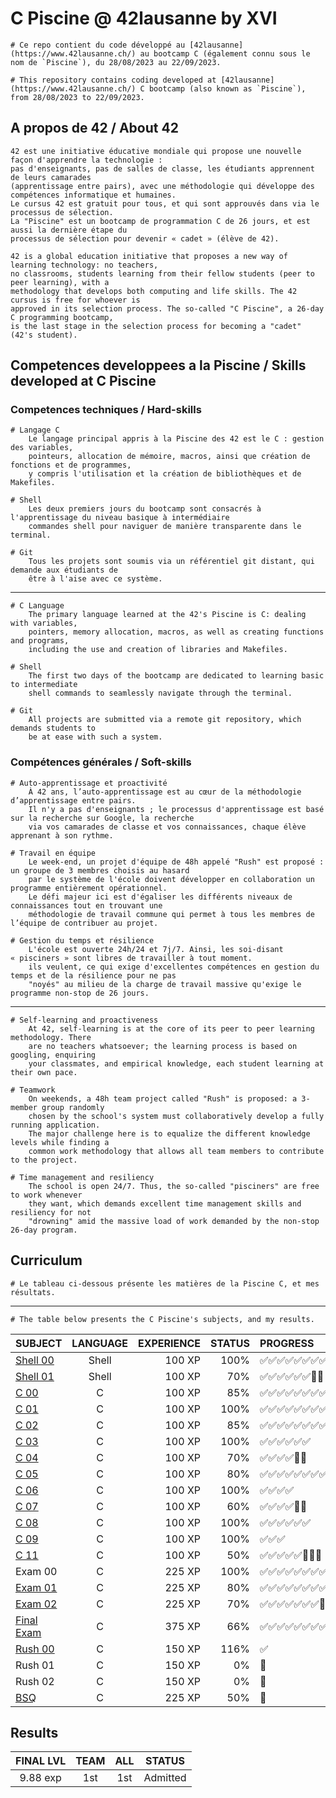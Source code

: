 # C Piscine @ 42lausanne by XVI

	# Ce repo contient du code développé au [42lausanne](https://www.42lausanne.ch/) au bootcamp C (également connu sous le nom de `Piscine`), du 28/08/2023 au 22/09/2023.
	
	# This repository contains coding developed at [42lausanne](https://www.42lausanne.ch/) C bootcamp (also known as `Piscine`), from 28/08/2023 to 22/09/2023.

## A propos de 42 / About 42

	42 est une initiative éducative mondiale qui propose une nouvelle façon d'apprendre la technologie :
	pas d'enseignants, pas de salles de classe, les étudiants apprennent de leurs camarades
	(apprentissage entre pairs), avec une méthodologie qui développe des compétences informatique et humaines.
	Le cursus 42 est gratuit pour tous, et qui sont approuvés dans via le processus de sélection.
	La "Piscine" est un bootcamp de programmation C de 26 jours, et est aussi la dernière étape du
	processus de sélection pour devenir « cadet » (élève de 42).

	42 is a global education initiative that proposes a new way of learning technology: no teachers,
	no classrooms, students learning from their fellow students (peer to peer learning), with a
	methodology that develops both computing and life skills. The 42 cursus is free for whoever is
	approved in its selection process. The so-called "C Piscine", a 26-day C programming bootcamp,
	is the last stage in the selection process for becoming a "cadet" (42's student). 

## Competences developpees a la Piscine / Skills developed at C Piscine

### Competences techniques / Hard-skills

	# Langage C
		Le langage principal appris à la Piscine des 42 est le C : gestion des variables,
		pointeurs, allocation de mémoire, macros, ainsi que création de fonctions et de programmes,
		y compris l'utilisation et la création de bibliothèques et de Makefiles.

	# Shell
		Les deux premiers jours du bootcamp sont consacrés à l'apprentissage du niveau basique à intermédiaire
		commandes shell pour naviguer de manière transparente dans le terminal.

	# Git
		Tous les projets sont soumis via un référentiel git distant, qui demande aux étudiants de
		être à l'aise avec ce système.
----------------------------------------------------------------------------------------------------------------------------------

	# C Language
		The primary language learned at the 42's Piscine is C: dealing with variables,
		pointers, memory allocation, macros, as well as creating functions and programs,
		including the use and creation of libraries and Makefiles.

	# Shell
		The first two days of the bootcamp are dedicated to learning basic to intermediate
		shell commands to seamlessly navigate through the terminal.

	# Git
		All projects are submitted via a remote git repository, which demands students to
		be at ease with such a system.

### Compétences générales / Soft-skills

	# Auto-apprentissage et proactivité
		À 42 ans, l’auto-apprentissage est au cœur de la méthodologie d’apprentissage entre pairs.
		Il n'y a pas d'enseignants ; le processus d'apprentissage est basé sur la recherche sur Google, la recherche
		via vos camarades de classe et vos connaissances, chaque élève apprenant à son rythme.

	# Travail en équipe
		Le week-end, un projet d'équipe de 48h appelé "Rush" est proposé : un groupe de 3 membres choisis au hasard
		par le système de l'école doivent développer en collaboration un programme entièrement opérationnel.
		Le défi majeur ici est d'égaliser les différents niveaux de connaissances tout en trouvant une
		méthodologie de travail commune qui permet à tous les membres de l’équipe de contribuer au projet.

	# Gestion du temps et résilience
		L'école est ouverte 24h/24 et 7j/7. Ainsi, les soi-disant « pisciners » sont libres de travailler à tout moment.
		ils veulent, ce qui exige d'excellentes compétences en gestion du temps et de la résilience pour ne pas
		"noyés" au milieu de la charge de travail massive qu'exige le programme non-stop de 26 jours.	

----------------------------------------------------------------------------------------------------------------------------------

	# Self-learning and proactiveness
		At 42, self-learning is at the core of its peer to peer learning methodology. There
		are no teachers whatsoever; the learning process is based on googling, enquiring
		your classmates, and empirical knowledge, each student learning at their own pace.

	# Teamwork
		On weekends, a 48h team project called "Rush" is proposed: a 3-member group randomly
		chosen by the school's system must collaboratively develop a fully running application.
		The major challenge here is to equalize the different knowledge levels while finding a
		common work methodology that allows all team members to contribute to the project.

	# Time management and resiliency
		The school is open 24/7. Thus, the so-called "pisciners" are free to work whenever
		they want, which demands excellent time management skills and resiliency for not
		"drowning" amid the massive load of work demanded by the non-stop 26-day program.

## Curriculum

	# Le tableau ci-dessous présente les matières de la Piscine C, et mes résultats.
----------------------------------------------------------------------------------------------------------------------------------

	# The table below presents the C Piscine's subjects, and my results.

|SUBJECT			|LANGUAGE	|EXPERIENCE	|STATUS		|PROGRESS
|:--				|:-:		|--:		|--:		|:--
|[Shell 00](./shell00)		|Shell		|100 XP		|100%		|✅✅✅✅✅✅✅✅✅✅
|[Shell 01](./shell01)		|Shell		|100 XP		|70%		|✅✅✅✅✅✅🔲🔲
|[C 00](./C00)			|C			|100 XP		|85%	|✅✅✅✅✅✅✅✅🔲
|[C 01](./C01)			|C			|100 XP		|100%	|✅✅✅✅✅✅✅✅✅
|[C 02](./C02)			|C			|100 XP		|85%	|✅✅✅✅✅✅✅✅✅✅✅✅🔲
|[C 03](./C03)			|C			|100 XP		|100%	|✅✅✅✅✅✅
|[C 04](./C04)			|C			|100 XP		|70%	|✅✅✅✅🔲🔲
|[C 05](./C05)			|C			|100 XP		|80%	|✅✅✅✅✅✅✅✅🔲
|[C 06](./C06)			|C			|100 XP		|100%	|✅✅✅✅
|[C 07](./C07)			|C			|100 XP		|60%	|✅✅✅✅🔲🔲
|[C 08](./C08)			|C			|100 XP		|100%	|✅✅✅✅✅✅
|[C 09](./C09)			|C			|100 XP		|100%	|✅✅✅
|[C 11](./C11)			|C			|100 XP		|50%	|✅✅✅✅✅🔲🔲🔲
|Exam 00			|C			|225 XP		|100%	|✅✅✅✅✅✅✅✅✅✅
|[Exam 01](./exam01)			|C				|225 XP		|80%	|✅✅✅✅✅✅✅✅🔲🔲
|[Exam 02](./exam02)			|C			|225 XP		|70%	|✅✅✅✅✅✅✅🔲🔲🔲
|[Final Exam](./exam_final)			|C			|375 XP		|66%	|✅✅✅✅✅✅✅✅✅✅✅🔲🔲🔲🔲🔲
|[Rush 00](./rush00)		|C			|150 XP		|116% 	|✅
|Rush 01		|C			|150 XP		|0%	|🔲
|Rush 02		|C			|150 XP		|0% 	|🔲
|[BSQ](./BSQ)			|C			|225 XP		|50%	|🔲

## Results

|FINAL LVL	|TEAM	|ALL	|STATUS
|:-:		|:-:	|:-:	|:-:
|9.88 exp	|1st	|1st	|Admitted
